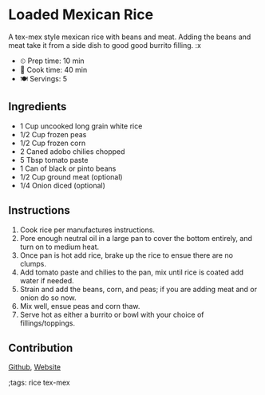 # Loaded Mexican Rice

A tex-mex style mexican rice with beans and meat. Adding the beans and meat take
it from a side dish to good good burrito filling. :x

- ⏲ Prep time: 10 min
- 🍳 Cook time: 40 min
- 🍽 Servings: 5

## Ingredients

- 1 Cup uncooked long grain white rice
- 1/2 Cup frozen peas
- 1/2 Cup frozen corn
- 2 Caned adobo chilies chopped
- 5 Tbsp tomato paste
- 1 Can of black or pinto beans
- 1/2 Cup ground meat (optional)
- 1/4 Onion diced (optional)

## Instructions

1. Cook rice per manufactures instructions.
2. Pore enough neutral oil in a large pan to cover the bottom entirely, and turn on to medium heat.
3. Once pan is hot add rice, brake up the rice to ensue there are no clumps.
4. Add tomato paste and chilies to the pan, mix until rice is coated add water if needed.
5. Strain and add the beans, corn, and peas; if you are adding meat and or onion do so now.
6. Mix well, ensue peas and corn thaw.
7. Serve hot as either a burrito or bowl with your choice of fillings/toppings.

## Contribution

[Github](https://github.com/MrMip),
[Website](https://mrmip.dev)

;tags: rice tex-mex
